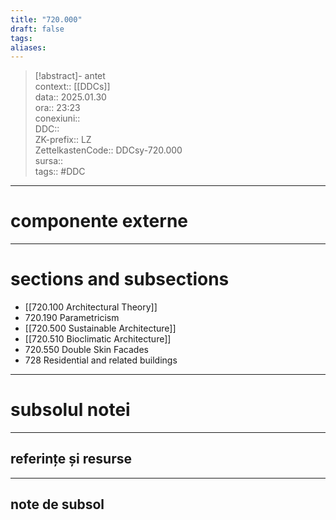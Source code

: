 ```yaml
---
title: "720.000"
draft: false
tags: 
aliases: 
---
```

> [!abstract]- antet  
> context::  [[DDCs]]  
> data:: 2025.01.30  
> ora:: 23:23  
> conexiuni::  
> DDC::  
> ZK-prefix::  LZ  
> ZettelkastenCode::  DDCsy-720.000  
> sursa::  
> tags::  #DDC 


---
# componente externe


---

# sections and subsections
- [[720.100 Architectural Theory]]
- 720.190 Parametricism
- [[720.500 Sustainable Architecture]]
- [[720.510 Bioclimatic Architecture]]
- 720.550 Double Skin Facades
- 728 Residential and related buildings


---
# subsolul notei
---
## referințe și resurse


---
## note de subsol  